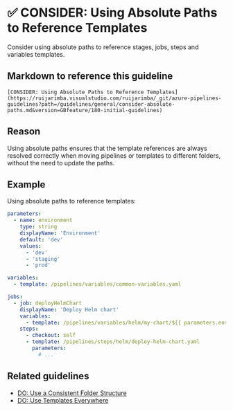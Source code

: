 # ✅ CONSIDER: Using Absolute Paths to Reference Templates

Consider using absolute paths to reference stages, jobs, steps and variables
templates.

## Markdown to reference this guideline

```plaintext
[CONSIDER: Using Absolute Paths to Reference Templates](https://ruijarimba.visualstudio.com/ruijarimba/_git/azure-pipelines-guidelines?path=/guidelines/general/consider-absolute-paths.md&version=GBfeature/180-initial-guidelines)
```

## Reason

Using absolute paths ensures that the template references are always resolved
correctly when moving pipelines or templates to different folders, without the
need to update the paths.

## Example

Using absolute paths to reference templates:

```yaml
parameters:
  - name: environment
    type: string
    displayName: 'Environment'
    default: 'dev'
    values:
      - 'dev'
      - 'staging'
      - 'prod'

variables:
  - template: /pipelines/variables/common-variables.yaml

jobs:
  - job: deployHelmChart
    displayName: 'Deploy Helm chart'
    variables:
      - template: /pipelines/variables/helm/my-chart/${{ parameters.environment }}-variables.yaml
    steps:
      - checkout: self
      - template: /pipelines/steps/helm/deploy-helm-chart.yaml
        parameters:
          # ...
```

## Related guidelines

- [DO: Use a Consistent Folder Structure](./do-folder-structure.md)
- [DO: Use Templates Everywhere](./do-templates-everywhere.md)

